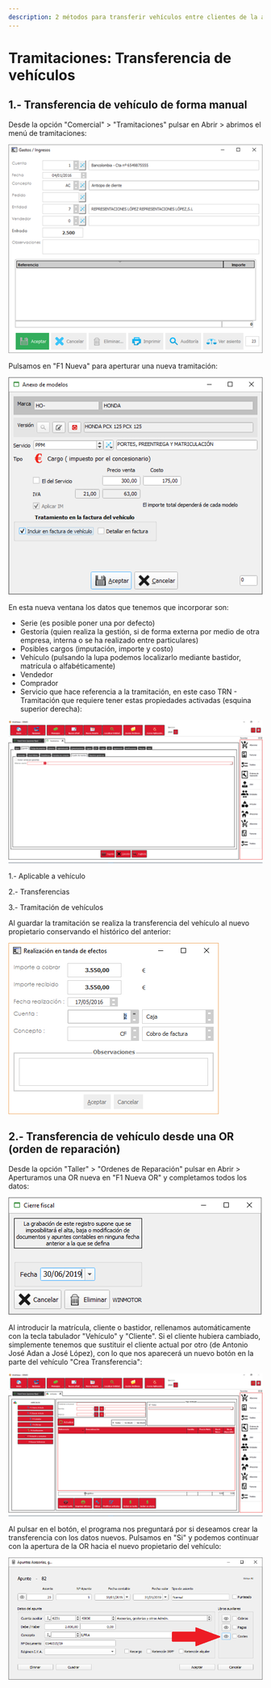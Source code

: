 ```yaml
---
description: 2 métodos para transferir vehículos entre clientes de la aplicación Winmotor
---
```


# Tramitaciones: Transferencia de vehículos

## 1.- Transferencia de vehículo de forma manual

Desde la opción "Comercial" &gt; "Tramitaciones" pulsar en Abrir &gt; abrimos el menú de tramitaciones:

![](../.gitbook/assets/image%20%28445%29.png)

Pulsamos en "F1 Nueva" para aperturar una nueva tramitación:

![](../.gitbook/assets/image%20%2856%29.png)

En esta nueva ventana los datos que tenemos que incorporar son:

* Serie \(es posible poner una por defecto\)
* Gestoría \(quien realiza la gestión, si de forma externa por medio de otra empresa, interna o se ha realizado entre particulares\)
* Posibles cargos \(imputación, importe y costo\)
* Vehículo \(pulsando la lupa podemos localizarlo mediante bastidor, matrícula o alfabéticamente\)
* Vendedor
* Comprador
* Servicio que hace referencia a la tramitación, en este caso TRN - Tramitación que requiere tener estas propiedades activadas \(esquina superior derecha\):

![](../.gitbook/assets/image%20%28356%29.png)

1.- Aplicable a vehículo

2.- Transferencias

3.- Tramitación de vehículos

Al guardar la tramitación se realiza la transferencia del vehículo al nuevo propietario conservando el histórico del anterior:

![](../.gitbook/assets/image%20%28164%29.png)

## 2.- Transferencia de vehículo desde una OR \(orden de reparación\)

Desde la opción "Taller" &gt; "Ordenes de Reparación" pulsar en Abrir &gt; Aperturamos una OR nueva en "F1 Nueva OR" y completamos todos los datos:

![](../.gitbook/assets/image%20%2888%29.png)

Al introducir la matrícula, cliente o bastidor, rellenamos automáticamente con la tecla tabulador "Vehículo" y "Cliente". Si el cliente hubiera cambiado, simplemente tenemos que sustituir el cliente actual por otro \(de Antonio José Adan a José López\), con lo que nos aparecerá un nuevo botón en la parte del vehículo "Crea Transferencia":

![](../.gitbook/assets/image%20%28442%29.png)

Al pulsar en el botón, el programa nos preguntará por si deseamos crear la transferencia con los datos nuevos. Pulsamos en "Si" y podemos continuar con la apertura de la OR hacia el nuevo propietario del vehículo:

![](../.gitbook/assets/image%20%28262%29.png)



